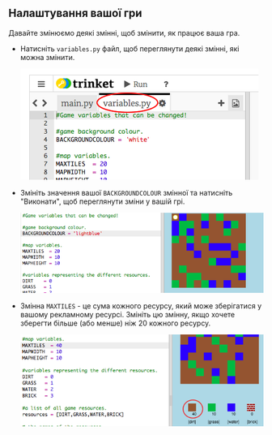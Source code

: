 ## Налаштування вашої гри

Давайте змінюємо деякі змінні, щоб змінити, як працює ваша гра.

+ Натисніть `variables.py` файл, щоб переглянути деякі змінні, які можна змінити.
    
    ![скріншот](images/craft-variables.png)

+ Змініть значення вашої `BACKGROUNDCOLOUR` змінної та натисніть "Виконати", щоб переглянути зміни у вашій грі.
    
    ![скріншот](images/craft-background.png)

+ Змінна `MAXTILES` - це сума кожного ресурсу, який може зберігатися у вашому рекламному ресурсі. Змініть цю змінну, якщо хочете зберегти більше (або менше) ніж 20 кожного ресурсу.
    
    ![скріншот](images/craft-maxtiles.png)